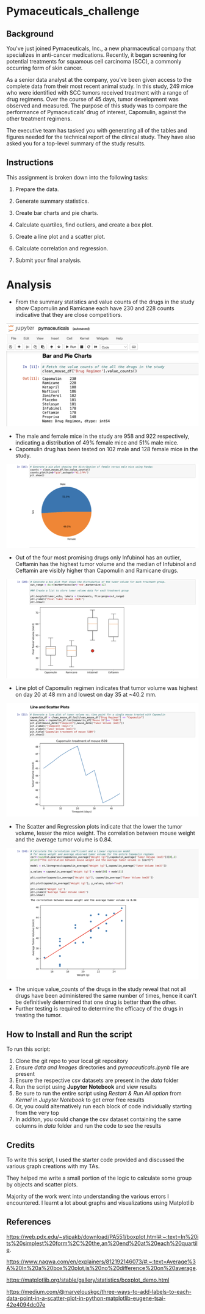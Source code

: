 # Pymaceuticals_challenge

## Background
You've just joined Pymaceuticals, Inc., a new pharmaceutical company that specializes in anti-cancer medications. Recently, it began screening for potential treatments for squamous cell carcinoma (SCC), a commonly occurring form of skin cancer.

As a senior data analyst at the company, you've been given access to the complete data from their most recent animal study. In this study, 249 mice who were identified with SCC tumors received treatment with a range of drug regimens. Over the course of 45 days, tumor development was observed and measured. The purpose of this study was to compare the performance of Pymaceuticals’ drug of interest, Capomulin, against the other treatment regimens.

The executive team has tasked you with generating all of the tables and figures needed for the technical report of the clinical study. They have also asked you for a top-level summary of the study results.

## Instructions
This assignment is broken down into the following tasks:

1. Prepare the data.

2. Generate summary statistics.

3. Create bar charts and pie charts.

4. Calculate quartiles, find outliers, and create a box plot.

5. Create a line plot and a scatter plot.

6. Calculate correlation and regression.

7. Submit your final analysis.


# Analysis
* From the summary statistics and value counts of the drugs in the study show Capomulin and Ramicane each have 230 and 228 counts indicative that they are close competitiors.

![Drug Value Counts](Images/Value_counts.png)

* The male and female mice in the study are 958 and 922 respectively, indicating a distribution of 49% female mice and 51% male mice.
* Capomulin drug has been tested on 102 male and 128 female mice in the study.

![Male/Female mice ratio](Images/Pie_chart.png)

* Out of the four most promising drugs only Infubinol has an outlier, Ceftamin has the highest tumor volume and the median of Infubinol and Ceftamin are visibly higher than Capomulin and Ramicane drugs.

![Box plot](Images/Box_plot.png)

* Line plot of Capomulin regimen indicates that tumor volume was highest on day 20 at 48 mm and lowest on day 35 at ~40.2 mm.

![Line plot](Images/Line_plot.png)

* The Scatter and Regression plots indicate that the lower the tumor volume, lesser the mice weight. The correlation between mouse weight and the average tumor volume is 0.84.

![Linear Regression model](Images/Linear_regression_model.png)

* The unique value_counts of the drugs in the study reveal that not all drugs have been administered the same number of times, hence it can't be definitively determined that one drug is better than the other.
* Further testing is required to determine the efficacy of the drugs in treating the tumor.

## How to Install and Run the script

To run this script:
1. Clone the git repo to your local git repository
2. Ensure *data and Images* directories and *pymaceuticals.ipynb* file are present
3. Ensure the respective csv datasets are present in the *data* folder
4. Run the script using **Jupyter Notebook** and view results
5. Be sure to run the entire script using *Restart & Run All option* from *Kernel* in *Jupyter Notebook* to get error free results
6. Or, you could alternatively run each block of code individually starting from the very top 
7. In additon, you could change the csv dataset containing the same columns in *data* folder and run the code to see the results

## Credits

To write this script, I used the starter code provided and discussed the various graph creations with my TAs. <br> 

They helped me write a small portion of the logic to calculate some group by objects and scatter plots. <br>

Majority of the work went into understanding the various errors I encountered. I learnt a lot about graphs and visualizations using Matplotlib

## References

https://web.pdx.edu/~stipakb/download/PA551/boxplot.html#:~:text=In%20its%20simplest%20form%2C%20the,an%20end%20at%20each%20quartile.

https://www.nagwa.com/en/explainers/812192146073/#:~:text=Average%3A%20In%20a%20box%20plot,is%20no%20difference%20on%20average.

https://matplotlib.org/stable/gallery/statistics/boxplot_demo.html

https://medium.com/@marvelouskgc/three-ways-to-add-labels-to-each-data-point-in-a-scatter-plot-in-python-matplotlib-eugene-tsai-42e4094dc07e


